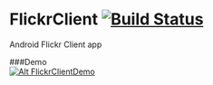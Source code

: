 # FlickrClient [![Build Status](https://travis-ci.org/ishikota/FlickrClient.svg?branch=master)](https://travis-ci.org/ishikota/FlickrClient)
Android Flickr Client app

###Demo  
[![Alt FlickrClientDemo](http://img.youtube.com/vi/hG5jBwUJ16k/0.jpg)](https://www.youtube.com/watch?v=hG5jBwUJ16k)
